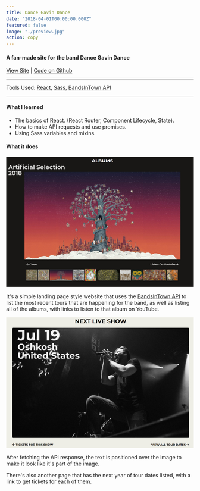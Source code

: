 ```yaml
---
title: Dance Gavin Dance
date: "2018-04-01T00:00:00.000Z"
featured: false
image: "./preview.jpg"
action: copy
---
```


#### A fan-made site for the band Dance Gavin Dance

[View Site](https://spduk.github.io/dgd/#/) | [Code on Github](https://github.com/SPDUK/dgd)

---

Tools Used: [React](https://reactjs.org/), [Sass](https://sass-lang.com/), [BandsInTown API](https://www.bandsintown.com/)

---

#### What I learned

- The basics of React. (React Router, Component Lifecycle, State).
- How to make API requests and use promises.
- Using Sass variables and mixins.

#### What it does

![](./dgd-grid.jpg)

It's a simple landing page style website that uses the [BandsInTown API](https://www.bandsintown.com/>) to list the most recent tours that are happening for the band, as well as listing all of the albums, with links to listen to that album on YouTube.

![](./dgd-tourdate.jpg)

After fetching the API response, the text is positioned over the image to make it look like it's part of the image.

There's also another page that has the next year of tour dates listed, with a link to get tickets for each of them.
